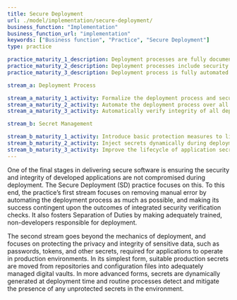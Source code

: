 ```yaml
---
title: Secure Deployment
url: ./model/implementation/secure-deployment/
business_function: "Implementation"
business_function_url: "implementation"
keywords: ["Business function", "Practice", "Secure Deployment"]
type: practice

practice_maturity_1_description: Deployment processes are fully documented.
practice_maturity_2_description: Deployment processes include security verification milestones.
practice_maturity_3_description: Deployment process is fully automated and incorporates automated verification of all critical milestones.

stream_a: Deployment Process

stream_a_maturity_1_activity: Formalize the deployment process and secure the used tooling and processes.
stream_a_maturity_2_activity: Automate the deployment process over all stages and introduce sensible security verification tests.
stream_a_maturity_3_activity: Automatically verify integrity of all deployed software, independently on whether it's internally or externally developed.

stream_b: Secret Management

stream_b_maturity_1_activity: Introduce basic protection measures to limit access to your production secrets.
stream_b_maturity_2_activity: Inject secrets dynamically during deployment process from hardened storages and audit all human access to them.
stream_b_maturity_3_activity: Improve the lifecycle of application secrets by regularly generating them and by ensuring proper use.
---
```


One of the final stages in delivering secure software is ensuring the security and integrity of developed applications are not compromised during deployment. The Secure Deployment (SD) practice focuses on this. To this end, the practice’s first stream focuses on removing manual error by automating the deployment process as much as possible, and making its success contingent upon the outcomes of integrated security verification checks. It also fosters Separation of Duties by making adequately trained, non-developers responsible for deployment.

The second stream goes beyond the mechanics of deployment, and focuses on protecting the privacy and integrity of sensitive data, such as passwords, tokens, and other secrets, required for applications to operate in production environments. In its simplest form, suitable production secrets are moved from repositories and configuration files into adequately managed digital vaults. In more advanced forms, secrets are dynamically generated at deployment time and routine processes detect and mitigate the presence of any unprotected secrets in the environment.

